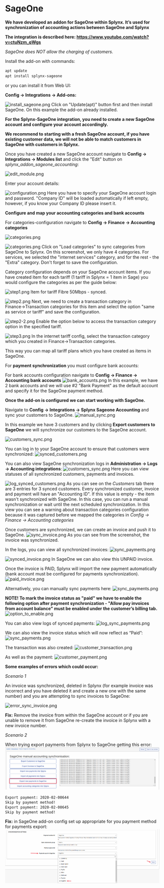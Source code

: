 SageOne
====================

**We have developed an addon for SageOne within Splynx. It’s used for synchronization of accounting actions between SageOne and Splynx**

**The integration is described here: https://www.youtube.com/watch?v=ctuNzm_qWgs**

*SageOne does NOT allow the charging of customers.*

Install the add-on with commands:

```bash
apt update
apt install splynx-sageone
```

or you can install it from Web UI:

**Config → Integrations → Add-ons:**

![install_sageone.png](install_sageone.png)
Click on "Update(apt)" button first and then install SageOne. On this example the add-on already installed.

**For the Splynx-SageOne integration, you need to create a new SageOne account and configure your account accordingly.**

**We recommend to starting with a fresh SageOne account, if you have existing customer data, we will not be able to match customers in SageOne with customers in Splynx.**

Once you have created a new SageOne account navigate to **Config → Integrations → Modules list** and click the "Edit" button on *splynx_addon_sageone_accounting*:

![edit_module.png](edit_module.png)

Enter your account details:

![configuration.png](configuration.png)
Here you have to specify your SageOne account login and password. "Company ID" will be loaded automatically if left empty, however, if you know your Company ID please insert it.

**Configure and map your accounting categories and bank accounts**

For categories-configuration navigate to **Config → Finance → Accounting categories**

![categories.png](configuration2.png)

![categories.png](categories.png)
Click on "Load categories" to sync categories from SageOne to Splynx. On this screenshot, we only have 4 categories. For services, we selected the "internet services" category, and for the rest - the "Extra" category. Don't forget to save the configuration.

Category configuration depends on your SageOne account items. If you have created item for each tariff (1 tariff in Splynx = 1 item in Sage) you would configure the categories as per the guide below:

![step1.png](step1.png)
Item for tariff Fibre 50Mbps - synced.

![step2.png](step2.png)
Next, we need to create a transaction category in Finance→Transaction categories for this item and select the option "same as service or tariff" and save the configuration.

![step2-2.png](step2-2.png)
Enable the option below to access the transaction category option in the specified tariff.

![step3.png](step3.png)
In the internet tariff config, select the transaction category which you created in Finance→Transaction categories.

This way you can map all tariff plans which you have created as items in SageOne.

For **payment synchronization** you must configure bank accounts:

For bank accounts configuration navigate to **Config → Finance → Accounting bank accounts**
![bank_accounts.png](bank_accounts.png)
In this example, we have 2 bank accounts and we will use #2 "Bank Payment" as the default account and specify it for the SageOne payment method.


**Once the add-on is configured we can start working with SageOne.**

Navigate to **Config → Integrations → Splynx Sageone Accounting** and sync your customers to SageOne.
![manual_sync.png](manual_sync.png)

In this example we have 3 customers and by clicking **Export customers to SageOne** we will synchronize our customers to the SageOne account.

![customers_sync.png](manual_customers_sync.png)

You can log in to your SageOne account to ensure that customers were synchronized:
![synced_customers.png](synced_customers.png)

You can also view SageOne synchronization logs in **Administration → Logs → Accounting integrations**:
![customers_sync.png](logs_location.png)
Here you can view statuses of all synchronized customers, payments and invoices.

![log_synced_customers.png](log_synced_customers.png)
As you can see on the *Customers* tab there are 3 entries for 3 synced customers. Every synchronized customer, invoice and payment will have an "Accounting ID". If this value is empty - the item wasn't synchronized with SageOne. In this case, you can run a manual synchronization or wait until the next scheduled synchronization. In this view you can see a warning about transaction categories configuration because it was captured before we mapped the categories in *Config → Finance → Accounting categories*

Once customers are synchronized, we can create an invoice and push it to SageOne.
![sync_invoice.png](sync_unpaid_invoice.png)
As you can see from the screenshot, the invoice was synchronized.

In the logs, you can view all synchronized invoices:
![sync_payments.png](log_synced_invoice.png)

![synced_invoice.png](synced_invoice_on_sageone.png)
In SageOne we can also view this UNPAID invoice.

Once the invoice is PAID, Splynx will import the new payment automatically (bank account must be configured for payments synchronization).
![paid_invoice.png](paid_invoice_on_sageone.png)

Alternatively, you can manually sync payments here:
![sync_payments.png](sync_payments.png)

**NOTE! To mark the invoice status as "paid" we have to enable the following option after payment synchronization - "Allow pay invoices from account balance" must be enabled under the customer’s billing tab.**
![option_to_enable.png](option_to_enable.png)

You can also view logs of synced payments:
![log_sync_payments.png](log_synced_payment.png)

We can also view the invoice status which will now reflect as “Paid”:
![sync_payments.png](customer_paid_invoice.png)

The transaction was also created:
![customer_transaction.png](customer_transaction.png)

As well as the payment:
![customer_payment.png](customer_payment.png)


**Some examples of errors which could occur:**

*Scenario 1*

An invoice was synchronized, deleted in Splynx (for example invoice was incorrect and you have deleted it and create a new one with the same number) and you are attempting to sync invoices to SageOne:

![error_sync_invoice.png](error_sync_invoice.png)

**Fix:** Remove the invoice from within the SageOne account or if you are unable to remove it from SageOne re-create the invoice in Splynx with a new invoice number.

*Scenario 2*

When trying export payments from Splynx to SageOne getting this error:
![error_sync_invoice.png](export_payments2.png)

```
Export payment: 2020-02-00644
Skip by payment method!
Export payment: 2020-02-00645
Skip by payment method!
```
**Fix:**  in SageOne add-on config set up appropriate for you payment method for payments export:
![error_sync_invoice.png](export_payments.png)
